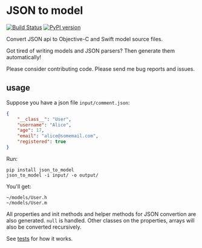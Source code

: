 JSON to model
=============

[![Build Status]][Travis CI]
[![PyPI version]][PyPI]

Convert JSON api to Objective-C and Swift model source files.

Got tired of writing models and JSON parsers? Then generate them automatically!

Please consider contributing code. Please send me bug reports and issues.

usage
-----

Suppose you have a json file `input/comment.json`:

```json
{
    "__class__": "User",
    "username": "Alice",
    "age": 17,
    "email": "alice@somemail.com",
    "registered": true
}
```

Run:

    pip install json_to_model
    json_to_model -i input/ -o output/

You'll get:

    ~/models/User.h
    ~/models/User.m

All properties and init methods and helper methods for JSON convertion
are also generated. `null` is handled. Other classes on the properties,
arrays will also be converted recursively.

See [tests] for how it works.


[Build Status]:      https://travis-ci.org/clowwindy/json_to_model.svg?branch=master
[PyPI]:              https://pypi.python.org/pypi/json_to_model
[PyPI version]:      https://img.shields.io/pypi/v/json_to_model.svg?style=flat
[Travis CI]:         https://travis-ci.org/clowwindy/json_to_model
[tests]:             https://github.com/clowwindy/json_to_model/tree/master/tests
